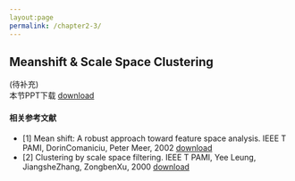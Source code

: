 ```yaml
---
layout:page
permalink: /chapter2-3/
---
```


## Meanshift & Scale Space Clustering
(待补充)<br>
本节PPT下载 [download]()
#### 相关参考文献
- [1] Mean shift: A robust approach toward feature space analysis. IEEE T PAMI, DorinComaniciu, Peter Meer, 2002 [download]()
- [2] Clustering by scale space filtering. IEEE T PAMI, Yee Leung, JiangsheZhang, ZongbenXu, 2000 [download]()
